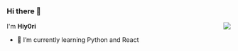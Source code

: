 ### Hi there 👋

<a href="#">
  <img align="right" src="https://github-readme-stats.vercel.app/api?username=Hiy0ri&count_private=true&show_icons=true&bg_color=15,f2f7fd,E0EAFC" />
</a>

I'm **Hiy0ri**

- 🌱 I’m currently learning Python and React

<!--
**Hiy0ri/Hiy0ri** is a ✨ _special_ ✨ repository because its `README.md` (this file) appears on your GitHub profile.

Here are some ideas to get you started:

- 🔭 I’m currently working on ...
- 🌱 I’m currently learning ...
- 👯 I’m looking to collaborate on ...
- 🤔 I’m looking for help with ...
- 💬 Ask me about ...
- 📫 How to reach me: ...
- 😄 Pronouns: ...
- ⚡ Fun fact: ...
-->
